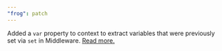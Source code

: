 ```yaml
---
"frog": patch
---
```


Added a `var` property to context to extract variables that were previously set via `set` in Middleware. [Read more.](https://frog.fm/reference/frog-frame-context#var)
